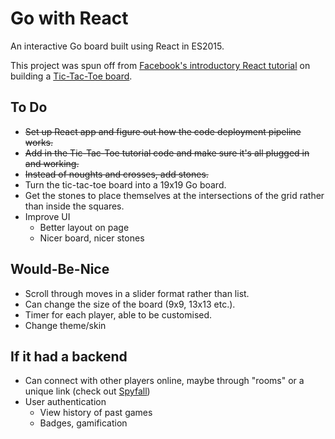 # Go with React

An interactive Go board built using React in ES2015.

This project was spun off from [Facebook's introductory React tutorial](https://facebook.github.io/react/tutorial/tutorial.html) on building a [Tic-Tac-Toe board](https://codepen.io/ericnakagawa/pen/ALxakj).

## To Do
- ~~Set up React app and figure out how the code deployment pipeline works.~~
- ~~Add in the Tic-Tac-Toe tutorial code and make sure it's all plugged in and working.~~
- ~~Instead of noughts and crosses, add stones.~~
- Turn the tic-tac-toe board into a 19x19 Go board.
- Get the stones to place themselves at the intersections of the grid rather than inside the squares.
- Improve UI
  - Better layout on page
  - Nicer board, nicer stones

## Would-Be-Nice
- Scroll through moves in a slider format rather than list.
- Can change the size of the board (9x9, 13x13 etc.).
- Timer for each player, able to be customised.
- Change theme/skin

## If it had a backend
- Can connect with other players online, maybe through "rooms" or a unique link (check out [Spyfall](https://github.com/evanbrumley/spyfall))
- User authentication
  - View history of past games
  - Badges, gamification
